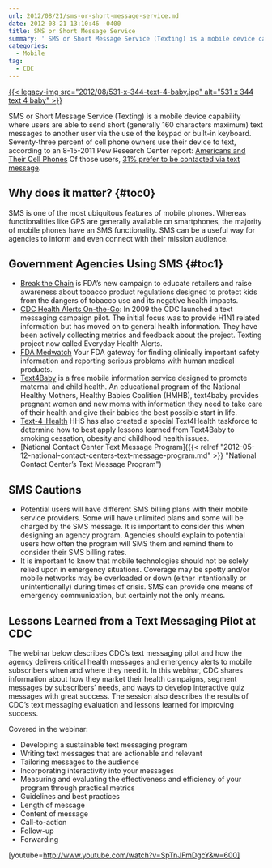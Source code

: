 ```yaml
---
url: 2012/08/21/sms-or-short-message-service.md
date: 2012-08-21 13:10:46 -0400
title: SMS or Short Message Service
summary: ' SMS or Short Message Service (Texting) is a mobile device capability where users are able to send short (generally 160 characters maximum) text messages to another user via the use of the keypad or built-in keyboard. Seventy-three percent of cell phone owners use their device to text,'
categories:
  - Mobile
tag:
  - CDC
---
```


[{{< legacy-img src="2012/08/531-x-344-text-4-baby.jpg" alt="531 x 344 text 4 baby" >}}](https://s3.amazonaws.com/sitesusa/wp-content/uploads/sites/212/2013/12/text4baby.png)

SMS or Short Message Service (Texting) is a mobile device capability where users are able to send short (generally 160 characters maximum) text messages to another user via the use of the keypad or built-in keyboard. Seventy-three percent of cell phone owners use their device to text, according to an 8-15-2011 Pew Research Center report: <a href="http://pewinternet.org/Reports/2011/Cell-Phones.aspx" rel="nofollow">Americans and Their Cell Phones</a> Of those users, <a href="http://pewinternet.org/Reports/2011/Cell-Phone-Texting-2011.aspx" rel="nofollow">31% prefer to be contacted via text message</a>.

## <a name="x-Why does it matter?"></a>Why does it matter? {#toc0}

SMS is one of the most ubiquitous features of mobile phones. Whereas functionalities like GPS are generally available on smartphones, the majority of mobile phones have an SMS functionality. SMS can be a useful way for agencies to inform and even connect with their mission audience.

## <a name="x-Government Agencies Using SMS"></a>Government Agencies Using SMS {#toc1}

  * <a href="http://www.fda.gov/TobaccoProducts/ResourcesforYou/BreakTheChain/ucm237760.htm" rel="nofollow">Break the Chain</a> is FDA&#8217;s new campaign to educate retailers and raise awareness about tobacco product regulations designed to protect kids from the dangers of tobacco use and its negative health impacts.
  * <a href="http://www.cdc.gov/mobile" rel="nofollow">CDC Health Alerts On-the-Go</a>: In 2009 the CDC launched a text messaging campaign pilot. The initial focus was to provide H1N1 related information but has moved on to general health information. They have been actively collecting metrics and feedback about the project. Texting project now called Everyday Health Alerts.
  * <a href="http://www.fda.gov/Safety/MedWatch/default.htm" rel="nofollow">FDA Medwatch</a> Your FDA gateway for finding clinically important safety information and reporting serious problems with human medical products.
  * <a href="http://www.text4baby.org/about.html" rel="nofollow">Text4Baby</a> is a free mobile information service designed to promote maternal and child health. An educational program of the National Healthy Mothers, Healthy Babies Coalition (HMHB), text4baby provides pregnant women and new moms with information they need to take care of their health and give their babies the best possible start in life.
  * <a href="http://mobihealthnews.com/9429/hhs-announces-text4health-task-force/" rel="nofollow">Text-4-Health</a> HHS has also created a special Text4Health taskforce to determine how to best apply lessons learned from Text4Baby to smoking cessation, obesity and childhood health issues.
  * [National Contact Center Text Message Program]({{< relref "2012-05-12-national-contact-centers-text-message-program.md" >}} "National Contact Center’s Text Message Program")

## <a name="x-SMS Cautions"></a>SMS Cautions

  * Potential users will have different SMS billing plans with their mobile service providers. Some will have unlimited plans and some will be charged by the SMS message. It is important to consider this when designing an agency program. Agencies should explain to potential users how often the program will SMS them and remind them to consider their SMS billing rates.
  * It is important to know that mobile technologies should not be solely relied upon in emergency situations. Coverage may be spotty and/or mobile networks may be overloaded or down (either intentionally or unintentionally) during times of crisis. SMS can provide one means of emergency communication, but certainly not the only means.

## <a name="Lessons Learned from a Text Messaging Pilot at CDC"></a>Lessons Learned from a Text Messaging Pilot at CDC

The webinar below describes CDC&#8217;s text messaging pilot and how the agency delivers critical health messages and emergency alerts to mobile subscribers when and where they need it. In this webinar, CDC shares information about how they market their health campaigns, segment messages by subscribers&#8217; needs, and ways to develop interactive quiz messages with great success. The session also describes the results of CDC&#8217;s text messaging evaluation and lessons learned for improving success.
  
Covered in the webinar:

  * Developing a sustainable text messaging program
  * Writing text messages that are actionable and relevant
  * Tailoring messages to the audience
  * Incorporating interactivity into your messages
  * Measuring and evaluating the effectiveness and efficiency of your program through practical metrics
  * Guidelines and best practices
  * Length of message
  * Content of message
  * Call-to-action
  * Follow-up
  * Forwarding

[youtube=http://www.youtube.com/watch?v=SpTnJFmDgcY&w=600]